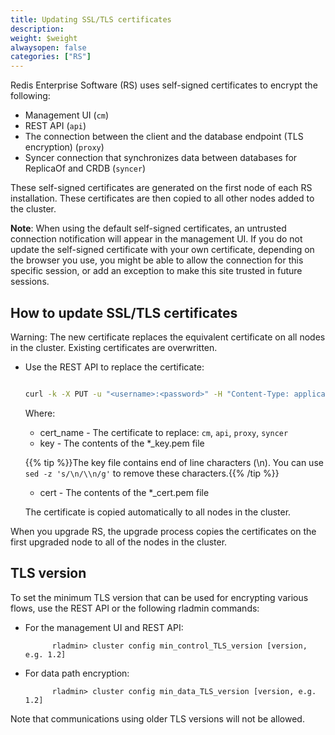 ```yaml
---
title: Updating SSL/TLS certificates
description: 
weight: $weight
alwaysopen: false
categories: ["RS"]
---
```

Redis Enterprise Software (RS) uses self-signed certificates to encrypt
the following:

- Management UI (`cm`)
- REST API (`api`)
- The connection between the client and the database endpoint (TLS
    encryption) (`proxy`)
- Syncer connection that synchronizes data between databases for
    ReplicaOf and CRDB (`syncer`)

These self-signed certificates are generated on the first node of each RS installation. These certificates are then copied to all other nodes added to the cluster.

**Note**: When using the default self-signed certificates, an untrusted
connection notification will appear in the management UI. If you do not
update the self-signed certificate with your own certificate, depending
on the browser you use, you might be able to allow the connection for
this specific session, or add an exception to make this site trusted in
future sessions.

## How to update SSL/TLS certificates

Warning: The new certificate replaces the equivalent certificate on all nodes in the cluster. Existing certificates are overwritten.

- Use the REST API to replace the certificate:

    ```bash

    curl -k -X PUT -u "<username>:<password>" -H "Content-Type: application/json" -d '{ "name": "<cert_name>", "key": <key>, "certificate": <cert> }' https://<cluster_address>:9443/v1/cluster/update_cert

    ```
 
    Where:

    - cert_name - The certificate to replace: `cm`, `api`, `proxy`, `syncer`
    - key - The contents of the *_key.pem file
    
    {{% tip %}}The key file contains end of line characters (\n). You can use `sed -z 's/\n/\\n/g'` to remove these characters.{{% /tip %}}
    
    - cert - The contents of the *_cert.pem file

    The certificate is copied automatically to all nodes in the cluster.

When you upgrade RS, the upgrade process copies the certificates on the first upgraded node to all of the nodes in the cluster.

## **TLS version**

To set the minimum TLS version that can be used for encrypting various
flows, use the REST API or the following rladmin
commands:

- For the management UI and REST API:

            rladmin> cluster config min_control_TLS_version [version, e.g. 1.2]

- For data path encryption:

            rladmin> cluster config min_data_TLS_version [version, e.g. 1.2]

Note that communications using older TLS versions will not be
allowed.
